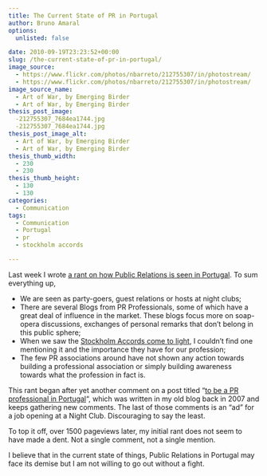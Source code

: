 ```yaml
---
title: The Current State of PR in Portugal
author: Bruno Amaral
options:
  unlisted: false

date: 2010-09-19T23:23:52+00:00
slug: /the-current-state-of-pr-in-portugal/
image_source:
  - https://www.flickr.com/photos/nbarreto/212755307/in/photostream/
  - https://www.flickr.com/photos/nbarreto/212755307/in/photostream/
image_source_name:
  - Art of War, by Emerging Birder
  - Art of War, by Emerging Birder
thesis_post_image:
  -212755307_7684ea1744.jpg
  -212755307_7684ea1744.jpg
thesis_post_image_alt:
  - Art of War, by Emerging Birder
  - Art of War, by Emerging Birder
thesis_thumb_width:
  - 230
  - 230
thesis_thumb_height:
  - 130
  - 130
categories:
  - Communication
tags:
  - Communication
  - Portugal
  - pr
  - stockholm accords

---
```

Last week I wrote [a rant on how Public Relations is seen in Portugal][1]. To sum everything up,

  * We are seen as party-goers, guest relations or hosts at night clubs;
  * There are several Blogs from PR Professionals, some of which have a great deal of influence in the market. These blogs focus more on soap-opera discussions, exchanges of personal remarks that don&#8217;t belong in this public sphere;
  * When we saw the [Stockholm Accords come to light][2], I couldn&#8217;t find one mentioning it and the importance they have for our profession;
  * The few PR associations around have not shown any action towards building a professional association or simply building awareness towards what the profession in fact is.

This rant began after yet another comment on a post titled &#8220;[to be a PR professional in Portugal][3]&#8220;, which was written in my old blog back in 2007 and keeps gathering new comments. The last of those comments is an &#8220;ad&#8221; for a job opening at a Night Club. Discouraging to say the least.

To top it off, over 1500 pageviews later, my initial rant does not seem to have made a dent. Not a single comment, not a single mention.

I believe that in the current state of things, Public Relations in Portugal may face its demise but I am not willing to go out without a fight.



 [1]: https://brunoamaral.net/assim-nao-da
 [2]: https://www.stockholmaccords.org/
 [3]: https://brunoamaral.com/post/ser-relacoes-publicas-em-portugal/
